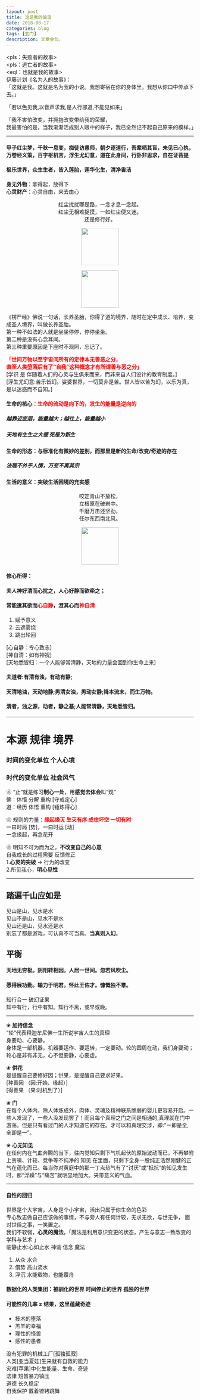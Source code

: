 ```yaml
---
layout: post
title: 这是我的故事
date: 2018-08-17
categories: blog
tags: [玄门]
description: 文章金句。
---
```


<pls：失败者的故事><br>
<pls：逃亡者的故事><br>
<eql：也就是我的故事><br>
伊藤计划《名为人的故事》：<br>
「这就是我。这就是名为我的小说。我想寄宿在你的身体里。我想从你口中传承下去。」


「若以色见我,以音声求我,是人行邪道,不能见如来」


「我不害怕改变，并拥抱改变带给我的荣耀，<br>
我最害怕的是，当我渐渐活成别人眼中的样子，我已全然记不起自己原来的模样。」

----

#### 甲子红尘梦，千秋一息变，痴徒访愚师，朝夕逐道行，吾辈哂其盲，未见已心执，万卷经义策，百字枢机言，浮生尤幻意，道在此身间，行卧非思求，自在证菩提
#### 极乐世界，众生生者，皆入莲胎，莲华化生，清净香洁
**身无外物**：拿得起，放得下<br>
**心灵财产**：心灵自由，来去由心<br>



<center>
  
红尘扰扰哪是路，一念才息一念起。<br>
红尘无相难捉摸，一如红尘便又迷。<br>
还是修行好。<br>
  
<p><img src="https://ww4.sinaimg.cn/large/006CqqeKgy1fu53u1iotcj30uk0x6442.jpg" width="100" height="100" align="center" /></p>
<p><img src="https://ww4.sinaimg.cn/large/006CqqeKgy1fu53qdhwetj30sg0fkqc9.jpg" width="100" height="100" align="center" /></p>
  </center>
  

《楞严经》佛说一句话，长养圣胎，你得了道的境界，随时在定中成长、培养，变成圣人境界，叫做长养圣胎。<br>
第一种不如法的人就是坐坐停停，停停坐坐。<br>
第二种是没有心念耳闻。<br>
第三种重要原因是下座时不观照，忘记了。<br>



<font color="#FF0000"><b>「世间万物以至宇宙间所有的定律本无善恶之分，<br>直至人类堕落后有了“自我”这种概念才有所谓善与恶之分」<br></b></font>
[学识 是 伴随着人们的心灵与生俱来而来，而非来自人们设计的教育制度。]<br>
[浮生尤幻意:苦乐皆幻。娑婆世界，一切莫非是苦。世人皆以苦为幻，以乐为真，是以迷惑而不自知。]


#### 生命的核心：<font color="#FF0000">生命的流动是向下的，发生的能量是逆向的</font>
##### 越靠近底层，能量越大；越往上，能量越小
##### 天地有生生之大德 死是为新生
#### 生命的形态：与标准化有微妙的差别，而那里是新的生命/改变/奇迹的存在
##### 法理不外乎人情，万变不离其宗
#### 生活的意义：突破生活困境的充实感

<center>
咬定青山不放松，<br>
立根原在破岩中。<br>
千磨万击还坚劲，<br>
任尔东西南北风。<br>

  
<p><img src="https://ww2.sinaimg.cn/large/007cHl0Dly1fu84ycly8hj309n0cvacd.jpg" width="100" height="100" align="center" /></p>
  </center>


#### 修心所得：
#### 夫人神好清而心扰之，人心好静而欲牵之；
#### 常能遣其欲而<font color="#FF0000">心自静</font>，澄其心而<font color="#FF0000">神自清</font>
1. 赋予意义
1. 云遮雾绕
1. 跳出轮回


[心自静：专心致志]<br>
[神自清：如有神祝]<br>
[天地悉皆归：一个人能够常清静，天地的力量会回到你生命上来]


#### 夫道者:有清有浊，有动有静;
#### 天清地浊，天动地静;男清女浊，男动女静;降本流末，而生万物。
#### 清者，浊之源，动者，静之基;人能常清静，天地悉皆归。

----

# 本源 规律 境界
### 时间的变化单位 个人心境
### 时代的变化单位 社会风气
❀ “止”就是练习**制心一处**，用**感觉去体会**叫“观”<br>
佛：体悟 分解 重构 [守戒定心]<br>
道：经历 体悟 重构 [锤炼得心]


❀ 规则的力量：<font color="#FF0000"><b>缘起缘灭 生灭有序 成住坏空 一切有时<br></b></font>
一曰时局 [势]，一曰时运 [动]<br>
一念缘起，再念花开


❀ 明知不可为而为之，**不改变自己的心意**<br>
自我成长的过程需要 反馈修正<br>
1.**心灵的突破** → 行为的改变<br>
2.所见我心，**明心见性**

----

## 踏遍千山应如是
见山是山，见水是水<br>
见山不是山，见水不是水<br>
见山还是山，见水还是水<br>
别忘了都是游戏，可认真不可当真。**当真则入幻**。

## 平衡
#### 天地无穷极。阴阳转相因。人居一世间。忽若风吹尘。
#### 愿得展功勤。输力于明君。怀此王佐才。慷慨独不羣。
知行合一 破幻证果<br>
知中有行，行中有知。知行不离，或早或晚。

---- 

❀ **加持信念**<br>
“轮”代表释迦牟尼佛一生所说宇宙人生的真理<br>
身要动、心要静。<br>
身体是一部机器，机器要运作、要运转，一定要动。轮的圆周在动，我们身要动；轮心是非有非无，心不但要静，心要虚。


❀ **供花**<br>
是提醒自己要修好因；供果，是提醒自己要求好果。<br>
[种善因 （因:开始、缘起）]<br>
[得善果 （果:时机到了）]


❀ **门**<br>
在每个人体内，除人体炼成外，肉体、灵魂及精神联系脆弱的婴儿更容易开启。一些人发现了，一些人没发现罢了！而且每个真理之门之间是相通的,真理就在门中游荡。但是只有看过门的人才知道它的存在。才可以和真理交涉，即:”一即是全,全即是一”。


❀ **心无知见**<br>
在任何内在气血奔腾的当下，往内觉知只剩下气机起伏的原始波动而已，不再攀附上贪嗔、计较、竞争等不纯净的 知见 在里面，只剩下全身一股纯正浩然刚健的正气在蕴化而已。每当你对黄庭中的那一丁点热气有了“讨厌”或“抵抗”的知见发生时，那“浮躁”与“痛苦”就明显地加大。夹带意义的气血。

----

#### 自性的回归
世界是个大宇宙，人身是个小宇宙，活出只属于你生命的色彩<br>
专心致志做自己应该做的事情，不与旁人有任何计较，无求无欲，与世无争， 面对世俗之事，一笑置之。<br>
我们不软弱，**心灵的魔法**，「魔法是利用意识变更的状态，产生与意志一致改变的学科与艺术 」<br>
临静止水:心如止水 神谕 信念 魔法
1. 从众 水合
1. 借势 高山流水
1. 浮沉 水能载物，也能覆舟

#### 数据化的人类集团：被驯化的世界 时间停止的世界 孤独的世界
#### 可能性的几率 ≠ 结果，这里蕴藏奇迹
- 技术的堕落 
- 羔羊的幸福
- 理性的怪兽 
- 感性的愚者


没有犯罪的机械工厂[孤独孤寂]<br>
人类[亚当夏娃]生来就有自救的能力<br>
灾难[苹果]中化生能量、生命、奇迹<br>
法律 短暂暴力镇压<br>
道德 长久稳定<br>
自我保护 戴着镣铐跳舞














